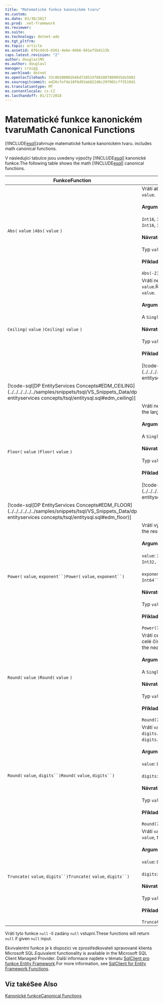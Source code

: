 ```yaml
---
title: "Matematické funkce kanonickém tvaru"
ms.custom: 
ms.date: 03/30/2017
ms.prod: .net-framework
ms.reviewer: 
ms.suite: 
ms.technology: dotnet-ado
ms.tgt_pltfrm: 
ms.topic: article
ms.assetid: 6f6cddc6-b561-4ebe-84b6-841ef5b4113b
caps.latest.revision: "2"
author: douglaslMS
ms.author: douglasl
manager: craigg
ms.workload: dotnet
ms.openlocfilehash: 33c8b500002b46d720533f681807889955de5982
ms.sourcegitcommit: ed26cfef4e18f6d93ab822d8c29f902cff3519d1
ms.translationtype: MT
ms.contentlocale: cs-CZ
ms.lasthandoff: 01/17/2018
---
```

# <a name="math-canonical-functions"></a><span data-ttu-id="65f82-102">Matematické funkce kanonickém tvaru</span><span class="sxs-lookup"><span data-stu-id="65f82-102">Math Canonical Functions</span></span>
[!INCLUDE[esql](../../../../../../includes/esql-md.md)]<span data-ttu-id="65f82-103">zahrnuje matematické funkce kanonickém tvaru.</span><span class="sxs-lookup"><span data-stu-id="65f82-103"> includes math canonical functions.</span></span>  
  
 <span data-ttu-id="65f82-104">V následující tabulce jsou uvedeny výpočty [!INCLUDE[esql](../../../../../../includes/esql-md.md)] kanonické funkce.</span><span class="sxs-lookup"><span data-stu-id="65f82-104">The following table shows the math [!INCLUDE[esql](../../../../../../includes/esql-md.md)] canonical functions.</span></span>  
  
|<span data-ttu-id="65f82-105">Funkce</span><span class="sxs-lookup"><span data-stu-id="65f82-105">Function</span></span>|<span data-ttu-id="65f82-106">Popis</span><span class="sxs-lookup"><span data-stu-id="65f82-106">Description</span></span>|  
|--------------|-----------------|  
|<span data-ttu-id="65f82-107">`Abs(` `value` `)`</span><span class="sxs-lookup"><span data-stu-id="65f82-107">`Abs(` `value` `)`</span></span>|<span data-ttu-id="65f82-108">Vrátí absolutní hodnotu `value`.</span><span class="sxs-lookup"><span data-stu-id="65f82-108">Returns the absolute value of `value`.</span></span><br /><br /> <span data-ttu-id="65f82-109">**Argumenty**</span><span class="sxs-lookup"><span data-stu-id="65f82-109">**Arguments**</span></span><br /><br /> <span data-ttu-id="65f82-110">`Int16`, `Int32`, `Int64`, `Byte`, `Single`, `Double`, A `Decimal`.</span><span class="sxs-lookup"><span data-stu-id="65f82-110">An `Int16`, `Int32`, `Int64`, `Byte`, `Single`, `Double`, and `Decimal`.</span></span><br /><br /> <span data-ttu-id="65f82-111">**Návratová hodnota**</span><span class="sxs-lookup"><span data-stu-id="65f82-111">**Return Value**</span></span><br /><br /> <span data-ttu-id="65f82-112">Typ `value`.</span><span class="sxs-lookup"><span data-stu-id="65f82-112">The type of `value`.</span></span><br /><br /> <span data-ttu-id="65f82-113">**Příklad**</span><span class="sxs-lookup"><span data-stu-id="65f82-113">**Example**</span></span><br /><br /> `Abs(-2)`|  
|<span data-ttu-id="65f82-114">`Ceiling(` `value` `)`</span><span class="sxs-lookup"><span data-stu-id="65f82-114">`Ceiling(` `value` `)`</span></span>|<span data-ttu-id="65f82-115">Vrátí nejmenší celé číslo, která není menší než `value`.</span><span class="sxs-lookup"><span data-stu-id="65f82-115">Returns the smallest integer that is not less than `value`.</span></span><br /><br /> <span data-ttu-id="65f82-116">**Argumenty**</span><span class="sxs-lookup"><span data-stu-id="65f82-116">**Arguments**</span></span><br /><br /> <span data-ttu-id="65f82-117">A `Single`, `Double`, a `Decimal`.</span><span class="sxs-lookup"><span data-stu-id="65f82-117">A `Single`, `Double`, and `Decimal`.</span></span><br /><br /> <span data-ttu-id="65f82-118">**Návratová hodnota**</span><span class="sxs-lookup"><span data-stu-id="65f82-118">**Return Value**</span></span><br /><br /> <span data-ttu-id="65f82-119">Typ `value`.</span><span class="sxs-lookup"><span data-stu-id="65f82-119">The type of `value`.</span></span><br /><br /> <span data-ttu-id="65f82-120">**Příklad**</span><span class="sxs-lookup"><span data-stu-id="65f82-120">**Example**</span></span><br /><br /> [!code-csharp[DP EntityServices Concepts#EDM_CEILING](../../../../../../samples/snippets/csharp/VS_Snippets_Data/dp entityservices concepts/cs/entitysql.cs#edm_ceiling)]
 [!code-sql[DP EntityServices Concepts#EDM_CEILING](../../../../../../samples/snippets/tsql/VS_Snippets_Data/dp entityservices concepts/tsql/entitysql.sql#edm_ceiling)]|  
|<span data-ttu-id="65f82-121">`Floor(` `value` `)`</span><span class="sxs-lookup"><span data-stu-id="65f82-121">`Floor(` `value` `)`</span></span>|<span data-ttu-id="65f82-122">Vrátí největší celé číslo, která není větší než `value`.</span><span class="sxs-lookup"><span data-stu-id="65f82-122">Returns the largest integer that is not greater than `value`.</span></span><br /><br /> <span data-ttu-id="65f82-123">**Argumenty**</span><span class="sxs-lookup"><span data-stu-id="65f82-123">**Arguments**</span></span><br /><br /> <span data-ttu-id="65f82-124">A `Single`, `Double`, a `Decimal`.</span><span class="sxs-lookup"><span data-stu-id="65f82-124">A `Single`, `Double`, and `Decimal`.</span></span><br /><br /> <span data-ttu-id="65f82-125">**Návratová hodnota**</span><span class="sxs-lookup"><span data-stu-id="65f82-125">**Return Value**</span></span><br /><br /> <span data-ttu-id="65f82-126">Typ `value`.</span><span class="sxs-lookup"><span data-stu-id="65f82-126">The type of `value`.</span></span><br /><br /> <span data-ttu-id="65f82-127">**Příklad**</span><span class="sxs-lookup"><span data-stu-id="65f82-127">**Example**</span></span><br /><br /> [!code-csharp[DP EntityServices Concepts#EDM_FLOOR](../../../../../../samples/snippets/csharp/VS_Snippets_Data/dp entityservices concepts/cs/entitysql.cs#edm_floor)]
 [!code-sql[DP EntityServices Concepts#EDM_FLOOR](../../../../../../samples/snippets/tsql/VS_Snippets_Data/dp entityservices concepts/tsql/entitysql.sql#edm_floor)]|  
|<span data-ttu-id="65f82-128">`Power(` `value`, `exponent``)`</span><span class="sxs-lookup"><span data-stu-id="65f82-128">`Power(` `value`, `exponent``)`</span></span>|<span data-ttu-id="65f82-129">Vrátí výsledek zadaného `value` do zadané `exponent`.</span><span class="sxs-lookup"><span data-stu-id="65f82-129">Returns the result of the specified `value` to the specified `exponent`.</span></span><br /><br /> <span data-ttu-id="65f82-130">**Argumenty**</span><span class="sxs-lookup"><span data-stu-id="65f82-130">**Arguments**</span></span><br /><br /> <span data-ttu-id="65f82-131">`value`: `Int32, Int64, Double`, Nebo `Decimal`.</span><span class="sxs-lookup"><span data-stu-id="65f82-131">`value`: An `Int32, Int64, Double`, or `Decimal`.</span></span><br /><br /> <span data-ttu-id="65f82-132">`exponent`: `Int64``, Double`, Nebo `Decimal`.</span><span class="sxs-lookup"><span data-stu-id="65f82-132">`exponent`: An `Int64``, Double`, or `Decimal`.</span></span><br /><br /> <span data-ttu-id="65f82-133">**Návratová hodnota**</span><span class="sxs-lookup"><span data-stu-id="65f82-133">**Return Value**</span></span><br /><br /> <span data-ttu-id="65f82-134">Typ `value`.</span><span class="sxs-lookup"><span data-stu-id="65f82-134">The type of `value`.</span></span><br /><br /> <span data-ttu-id="65f82-135">**Příklad**</span><span class="sxs-lookup"><span data-stu-id="65f82-135">**Example**</span></span><br /><br /> `Power(748.58,2)`|  
|<span data-ttu-id="65f82-136">`Round(` `value` `)`</span><span class="sxs-lookup"><span data-stu-id="65f82-136">`Round(` `value` `)`</span></span>|<span data-ttu-id="65f82-137">Vrátí celočíselnou část `value`, zaokrouhleno na nejbližší celé číslo.</span><span class="sxs-lookup"><span data-stu-id="65f82-137">Returns the integer portion of `value`, rounded to the nearest integer.</span></span><br /><br /> <span data-ttu-id="65f82-138">**Argumenty**</span><span class="sxs-lookup"><span data-stu-id="65f82-138">**Arguments**</span></span><br /><br /> <span data-ttu-id="65f82-139">A `Single`, `Double`, a `Decimal`.</span><span class="sxs-lookup"><span data-stu-id="65f82-139">A `Single`, `Double`, and `Decimal`.</span></span><br /><br /> <span data-ttu-id="65f82-140">**Návratová hodnota**</span><span class="sxs-lookup"><span data-stu-id="65f82-140">**Return Value**</span></span><br /><br /> <span data-ttu-id="65f82-141">Typ `value`.</span><span class="sxs-lookup"><span data-stu-id="65f82-141">The type of `value`.</span></span><br /><br /> <span data-ttu-id="65f82-142">**Příklad**</span><span class="sxs-lookup"><span data-stu-id="65f82-142">**Example**</span></span><br /><br /> `Round(748.58)`|  
|<span data-ttu-id="65f82-143">`Round(` `value`, `digits``)`</span><span class="sxs-lookup"><span data-stu-id="65f82-143">`Round(` `value`, `digits``)`</span></span>|<span data-ttu-id="65f82-144">Vrátí `value`, zaokrouhleno na nejbližší zadaný `digits`.</span><span class="sxs-lookup"><span data-stu-id="65f82-144">Returns the `value`, rounded to the nearest specified `digits`.</span></span><br /><br /> <span data-ttu-id="65f82-145">**Argumenty**</span><span class="sxs-lookup"><span data-stu-id="65f82-145">**Arguments**</span></span><br /><br /> <span data-ttu-id="65f82-146">`value`: `Double` nebo `Decimal`.</span><span class="sxs-lookup"><span data-stu-id="65f82-146">`value`: `Double` or `Decimal`.</span></span><br /><br /> <span data-ttu-id="65f82-147">`digits`: `Int16` nebo `Int32`.</span><span class="sxs-lookup"><span data-stu-id="65f82-147">`digits`: `Int16` or `Int32`.</span></span><br /><br /> <span data-ttu-id="65f82-148">**Návratová hodnota**</span><span class="sxs-lookup"><span data-stu-id="65f82-148">**Return Value**</span></span><br /><br /> <span data-ttu-id="65f82-149">Typ `value`.</span><span class="sxs-lookup"><span data-stu-id="65f82-149">The type of `value`.</span></span><br /><br /> <span data-ttu-id="65f82-150">**Příklad**</span><span class="sxs-lookup"><span data-stu-id="65f82-150">**Example**</span></span><br /><br /> `Round(748.58,1)`|  
|<span data-ttu-id="65f82-151">`Truncate(` `value`, `digits``)`</span><span class="sxs-lookup"><span data-stu-id="65f82-151">`Truncate(` `value`, `digits``)`</span></span>|<span data-ttu-id="65f82-152">Vrátí `value`zkrácený k nejbližší zadaný `digits`.</span><span class="sxs-lookup"><span data-stu-id="65f82-152">Returns the `value`, truncated to the nearest specified `digits`.</span></span><br /><br /> <span data-ttu-id="65f82-153">**Argumenty**</span><span class="sxs-lookup"><span data-stu-id="65f82-153">**Arguments**</span></span><br /><br /> <span data-ttu-id="65f82-154">`value`: `Double` nebo `Decimal`.</span><span class="sxs-lookup"><span data-stu-id="65f82-154">`value`: `Double` or `Decimal`.</span></span><br /><br /> <span data-ttu-id="65f82-155">`digits`: `Int16` nebo `Int32`.</span><span class="sxs-lookup"><span data-stu-id="65f82-155">`digits`: `Int16` or `Int32`.</span></span><br /><br /> <span data-ttu-id="65f82-156">**Návratová hodnota**</span><span class="sxs-lookup"><span data-stu-id="65f82-156">**Return Value**</span></span><br /><br /> <span data-ttu-id="65f82-157">Typ `value`.</span><span class="sxs-lookup"><span data-stu-id="65f82-157">The type of `value`.</span></span><br /><br /> <span data-ttu-id="65f82-158">**Příklad**</span><span class="sxs-lookup"><span data-stu-id="65f82-158">**Example**</span></span><br /><br /> `Truncate(748.58,1)`|  
  
 <span data-ttu-id="65f82-159">Vrátí tyto funkce `null` -li zadány `null` vstupní.</span><span class="sxs-lookup"><span data-stu-id="65f82-159">These functions will return `null` if given `null` input.</span></span>  
  
 <span data-ttu-id="65f82-160">Ekvivalentní funkce je k dispozici ve zprostředkovateli spravované klienta Microsoft SQL.</span><span class="sxs-lookup"><span data-stu-id="65f82-160">Equivalent functionality is available in the Microsoft SQL Client Managed Provider.</span></span> <span data-ttu-id="65f82-161">Další informace najdete v tématu [SqlClient pro funkce Entity Framework](../../../../../../docs/framework/data/adonet/ef/sqlclient-for-ef-functions.md).</span><span class="sxs-lookup"><span data-stu-id="65f82-161">For more information, see [SqlClient for Entity Framework Functions](../../../../../../docs/framework/data/adonet/ef/sqlclient-for-ef-functions.md).</span></span>  
  
## <a name="see-also"></a><span data-ttu-id="65f82-162">Viz také</span><span class="sxs-lookup"><span data-stu-id="65f82-162">See Also</span></span>  
 [<span data-ttu-id="65f82-163">Kanonické funkce</span><span class="sxs-lookup"><span data-stu-id="65f82-163">Canonical Functions</span></span>](../../../../../../docs/framework/data/adonet/ef/language-reference/canonical-functions.md)
